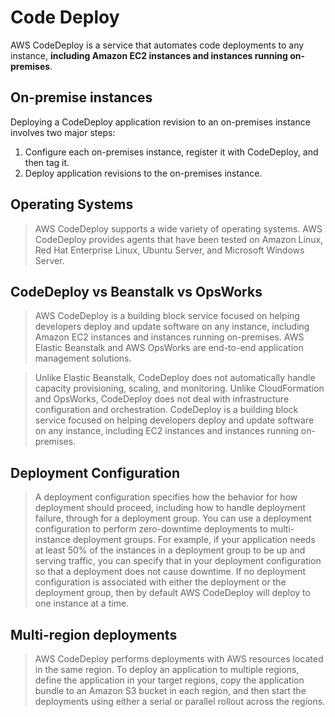# Code Deploy

AWS CodeDeploy is a service that automates code deployments to any instance, **including Amazon EC2 instances and instances running on-premises**.

## On-premise instances

Deploying a CodeDeploy application revision to an on-premises instance involves two major steps:
1. Configure each on-premises instance, register it with CodeDeploy, and then tag it.
2. Deploy application revisions to the on-premises instance.

## Operating Systems

> AWS CodeDeploy supports a wide variety of operating systems. AWS CodeDeploy provides agents that have been tested on Amazon Linux, Red Hat Enterprise Linux, Ubuntu Server, and Microsoft Windows Server.

## CodeDeploy vs Beanstalk vs OpsWorks

> AWS CodeDeploy is a building block service focused on helping developers deploy and update software on any instance, including Amazon EC2 instances and instances running on-premises. AWS Elastic Beanstalk and AWS OpsWorks are end-to-end application management solutions.

>Unlike Elastic Beanstalk, CodeDeploy does not automatically handle capacity provisioning, scaling, and monitoring.
Unlike CloudFormation and OpsWorks, CodeDeploy does not deal with infrastructure configuration and orchestration.
> CodeDeploy is a building block service focused on helping developers deploy and update software on any instance, including EC2 instances and instances running on-premises.

## Deployment Configuration

> A deployment configuration specifies how the behavior for how deployment should proceed, including how to handle deployment failure, through for a deployment group. You can use a deployment configuration to perform zero-downtime deployments to multi-instance deployment groups. For example, if your application needs at least 50% of the instances in a deployment group to be up and serving traffic, you can specify that in your deployment configuration so that a deployment does not cause downtime. If no deployment configuration is associated with either the deployment or the deployment group, then by default AWS CodeDeploy will deploy to one instance at a time.

## Multi-region deployments

> AWS CodeDeploy performs deployments with AWS resources located in the same region. To deploy an application to multiple regions, define the application in your target regions, copy the application bundle to an Amazon S3 bucket in each region, and then start the deployments using either a serial or parallel rollout across the regions.